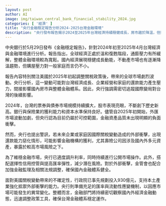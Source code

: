 ```yaml
---
layout: post
author: AI
image: img/taiwan_central_bank_financial_stability_2024.jpg
categories: [ '經濟' ]
title: "央行金融穩定報告分析2024-2025台灣金融環境"
description: "央行發布報告揭示2024至2025年台灣經濟持續穩健成長，房市趨於降溫，但購屋壓力依舊。美國關稅新政可能帶來市場波動，央行已採取多重措施維穩金融體系，同時配合行政院強化產業抵禦外部衝擊能力，確保國內金融穩定。"
---
```

中央銀行於5月29日發布《金融穩定報告》，針對2024年初至2025年4月台灣經濟與金融環境進行分析。報告指出，全球經濟正處於溫和復甦階段，通膨壓力有所緩解，整體金融環境較為寬鬆。國內經濟展現穩健成長動能，不動產市場也有逐漸降溫趨勢，但購屋壓力對一般家庭而言仍不小。

報告內容特別關注美國於2025年初起調整關稅政策後，帶來的全球市場劇烈波動。央行分析，這一變動可能對台灣經濟成長、企業經營和家庭的還款能力產生壓力，間接影響國內房市與整體金融體系。因此，央行強調需密切追蹤國際變局對台灣的後續影響。

2024年，台灣的票券與債券市場規模持續擴大，股市表現亮眼，不斷創下歷史新高。銀行與保險業的獲利能力和資本水準保持良好。儘管自2025年初開始，外匯市場波動加劇，但央行認為目前仍屬於可控範圍，金融資產品質未出現明顯的負面衝擊。

然而，央行也提出警訊，若未來企業或家庭因國際關稅變動造成的外部衝擊，出現還款能力惡化情形，可能影響金融機構的獲利，尤其壽險公司因涉及國內外多元資產，暴露於較高市場風險之下。

為了維穩金融市場，央行已適度調升利率，同時持續進行公開市場操作。此外，搭配選擇性信用控管與提高匯率彈性，減少潛在風險。對於外部衝擊，金管會也配合加強金融監理及相關法規調整，確保國內金融體系健全。

面對美國關稅變動帶來的不確定性，行政院已事先規劃投入930億元，支持本土產業強化抵禦外部衝擊的能力。央行則準備充足的匯率與流動性應變機制，以因應市場可能發生的異常變化。整體而言，金融部門將持續密切觀察國內外經濟金融動態，迅速調整政策工具，確保台灣金融體系穩定運作。